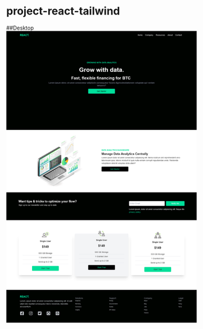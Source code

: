 # project-react-tailwind
  ##Desktop
 ![project-react-tailwind](https://github.com/neda1998/project-react-tailwind/blob/main/src/assets/demo.png)
